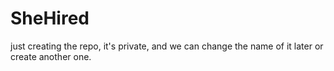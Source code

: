 # SheHired

just creating the repo, it's private, and we can change the name of it later or create another one.
